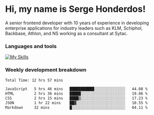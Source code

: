 # Hi, my name is Serge Honderdos!

A senior frontend developer with 10 years of experience in developing enterprise applications for industry leaders such as KLM, Schiphol, Backbase, Athlon, and NS working as a consultant at Sytac.

### Languages and tools
[![My Skills](https://skillicons.dev/icons?i=js,ts,angular,react,vue,nodejs,sqlite,postgres,mongodb,git,azure)](#)

### Weekly development breakdown
<!--START_SECTION:waka-->

```txt
Total Time: 12 hrs 57 mins

JavaScript   5 hrs 46 mins   ███████████░░░░░░░░░░░░░░   44.08 %
HTML         2 hrs 36 mins   █████░░░░░░░░░░░░░░░░░░░░   19.86 %
CSS          2 hrs 15 mins   ████▒░░░░░░░░░░░░░░░░░░░░   17.23 %
JSON         1 hr 22 mins    ██▓░░░░░░░░░░░░░░░░░░░░░░   10.55 %
Markdown     32 mins         █░░░░░░░░░░░░░░░░░░░░░░░░   04.11 %
```

<!--END_SECTION:waka-->
